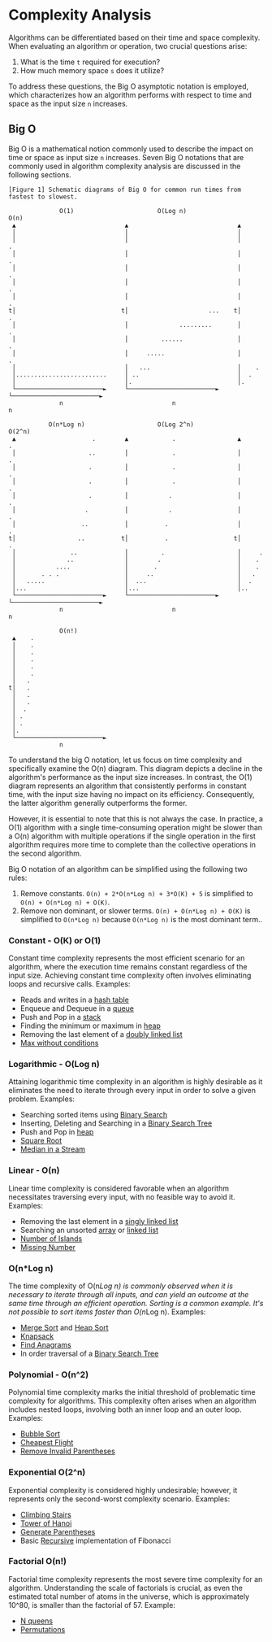 # Complexity Analysis

Algorithms can be differentiated based on their time and space complexity. When evaluating an algorithm or operation, two crucial questions arise:

1. What is the time `t` required for execution?
2. How much memory space `s` does it utilize?

To address these questions, the Big O asymptotic notation is employed, which characterizes how an algorithm performs with respect to time and space as the input size `n` increases.

## Big O

Big O is a mathematical notion commonly used to describe the impact on time or space as input size `n` increases. Seven Big O notations that are commonly used in algorithm complexity analysis are discussed in the following sections.

```ASCII
[Figure 1] Schematic diagrams of Big O for common run times from fastest to slowest.

              O(1)                       O(Log n)                         O(n)
 ▲                              ▲                              ▲
 │                              │                              │
 │                              │                              │                      .
 │                              │                              │                    .
 │                              │                              │                  .
 │                              │                              │                .
 │                              │                              │              .
t│                             t│                      ...    t│            .
 │                              │              .........       │          .
 │                              │         ......               │        .
 │                              │     .....                    │      .
 │                              │   ...                        │    .
 │.........................     │ ..                           │  .
 │                              │.                             │.
 └────────────────────────►     └────────────────────────►     └────────────────────────►
              n                              n                              n

           O(n*Log n)                    O(Log 2^n)                       O(2^n)
 ▲                     .        ▲            .                 ▲        .
 │                    ..        │            .                 │        .
 │                    .         │            .                 │        .
 │                    .         │            .                 │        .
 │                    .         │           .                  │        .
 │                   .          │           .                  │       .
 │                  ..          │          .                   │       .
t│                 ..          t│          .                  t│      .
 │               ..             │         .                    │     .
 │              ..              │        .                     │    .
 │           ....               │       .                      │    .
 │       . . .                  │     ..                       │   .
 │   .....                      │  ...                         │  .
 │...                           │...                           │..
 └────────────────────────►     └────────────────────────►     └────────────────────────►
              n                              n                              n

              O(n!)
 ▲    .
 │    .
 │    .
 │    .
 │    .
 │    .
 │   .
t│   .
 │   .
 │   .
 │  .
 │ .
 │ .
 │.
 └────────────────────────►
              n
```

To understand the big O notation, let us focus on time complexity and specifically examine the O(n) diagram. This diagram depicts a decline in the algorithm's performance as the input size increases. In contrast, the O(1) diagram represents an algorithm that consistently performs in constant time, with the input size having no impact on its efficiency. Consequently, the latter algorithm generally outperforms the former.

However, it is essential to note that this is not always the case. In practice, a O(1) algorithm with a single time-consuming operation might be slower than a O(n) algorithm with multiple operations if the single operation in the first algorithm requires more time to complete than the collective operations in the second algorithm.

Big O notation of an algorithm can be simplified using the following two rules:

1. Remove constants. `O(n) + 2*O(n*Log n) + 3*O(K) + 5` is simplified to `O(n) + O(n*Log n) + O(K)`.
2. Remove non dominant, or slower terms. `O(n) + O(n*Log n) + O(K)` is simplified to `O(n*Log n)` because `O(n*Log n)` is the most dominant term..

### Constant - O(K) or O(1)

Constant time complexity represents the most efficient scenario for an algorithm, where the execution time remains constant regardless of the input size. Achieving constant time complexity often involves eliminating loops and recursive calls. Examples:

* Reads and writes in a [hash table](./hashtable/README.md)
* Enqueue and Dequeue in a [queue](./queue/README.md)
* Push and Pop in a [stack](./stack/README.md)
* Finding the minimum or maximum in [heap](./heap/README.md)
* Removing the last element of a [doubly linked list](./linkedlist/README.md)
* [Max without conditions](./bit/max_function_without_conditions.go)

### Logarithmic - O(Log n)

Attaining logarithmic time complexity in an algorithm is highly desirable as it eliminates the need to iterate through every input in order to solve a given problem. Examples:

* Searching sorted items using [Binary Search](./dnc/binary_search.go)
* Inserting, Deleting and Searching in a [Binary Search Tree](./tree/README.md)
* Push and Pop in [heap](./heap/README.md)
* [Square Root](./dnc/square_root.go)
* [Median in a Stream](./heap/median_in_a_stream.go)

### Linear - O(n)

Linear time complexity is considered favorable when an algorithm necessitates traversing every input, with no feasible way to avoid it. Examples:

* Removing the last element in a [singly linked list](./linkedlist/README.md)
* Searching an unsorted [array](./array/README.md) or [linked list](./linkedlist/README.md)
* [Number of Islands](./graph/number_of_islands.go)
* [Missing Number](./hashtable/missing_number.go)

### O(n*Log n)

The time complexity of O(n*Log n) is commonly observed when it is necessary to iterate through all inputs, and can yield an outcome at the same time through an efficient operation. Sorting is a common example. It's not possible to sort items faster than O(n*Log n). Examples:

* [Merge Sort](./dnc/merge_sort.go) and [Heap Sort](./heap/README.md)
* [Knapsack](./greedy/knapsack.go)
* [Find Anagrams](./hashtable/find_anagrams.go)
* In order traversal of a [Binary Search Tree](./tree/README.md)

### Polynomial - O(n^2)

Polynomial time complexity marks the initial threshold of problematic time complexity for algorithms. This complexity often arises when an algorithm includes nested loops, involving both an inner loop and an outer loop. Examples:

* [Bubble Sort](./array/bubble_sort.go)
* [Cheapest Flight](./graph/cheapest_flights.go)
* [Remove Invalid Parentheses](./graph/remove_invalid_parentheses.go)

### Exponential O(2^n)

Exponential complexity is considered highly undesirable; however, it represents only the second-worst  complexity scenario. Examples:

* [Climbing Stairs](./recursion/climbing_stairs.go)
* [Tower of Hanoi](./dnc/towers_of_hanoi.go)
* [Generate Parentheses](./backtracking/generate_parentheses.go)
* Basic [Recursive](./recursion/README.md) implementation of Fibonacci

### Factorial O(n!)

Factorial time complexity represents the most severe time complexity for an algorithm. Understanding the scale of factorials is crucial, as even the estimated total number of atoms in the universe, which is approximately 10^80, is smaller than the factorial of 57. Example:

* [N queens](./backtracking/n_queens.go)
* [Permutations](./backtracking/permutations.go)
